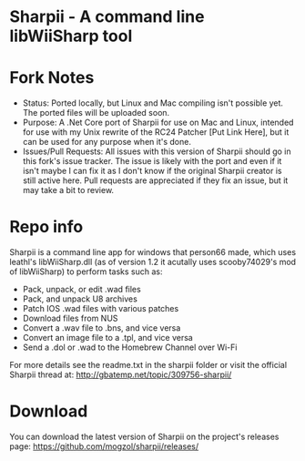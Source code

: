 # Sharpii - A command line libWiiSharp tool

# Fork Notes
- Status: Ported locally, but Linux and Mac compiling isn't possible yet. The ported files will be uploaded soon.
- Purpose: A .Net Core port of Sharpii for use on Mac and Linux, intended for use with my Unix rewrite of the RC24 Patcher [Put Link Here], but it can be used for any purpose when it's done.
- Issues/Pull Requests: All issues with this version of Sharpii should go in this fork's issue tracker. The issue is likely with the port and even if it isn't maybe I can fix it as I don't know if the original Sharpii creator is still active here. Pull requests are appreciated if they fix an issue, but it may take a bit to review.

# Repo info
Sharpii is a command line app for windows that person66 made, which uses leathl's libWiiSharp.dll (as of version 1.2 it acutally uses scooby74029's mod of libWiiSharp) to perform tasks such as:
- Pack, unpack, or edit .wad files
- Pack, and unpack U8 archives
- Patch IOS .wad files with various patches
- Download files from NUS
- Convert a .wav file to .bns, and vice versa
- Convert an image file to a .tpl, and vice versa
- Send a .dol or .wad to the Homebrew Channel over Wi-Fi

For more details see the readme.txt in the sharpii folder or visit the official Sharpii thread at: http://gbatemp.net/topic/309756-sharpii/

# Download
You can download the latest version of Sharpii on the project's releases page: https://github.com/mogzol/sharpii/releases/
